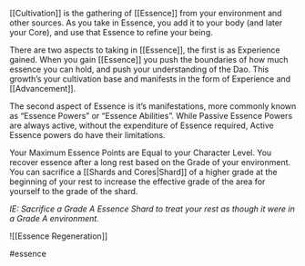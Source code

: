 [[Cultivation]] is the gathering of [[Essence]] from your environment and other sources. As you take in Essence, you add it to your body (and later your Core), and use that Essence to refine your being.  
  
There are two aspects to taking in [[Essence]], the first is as Experience gained. When you gain [[Essence]] you push the boundaries of how much essence you can hold, and push your understanding of the Dao. This growth’s your cultivation base and manifests in the form of Experience and [[Advancement]].  
  
The second aspect of Essence is it’s manifestations, more commonly known as “Essence Powers” or “Essence Abilities”. While Passive Essence Powers are always active, without the expenditure of Essence required, Active Essence powers do have their limitations.  
  
Your Maximum Essence Points are Equal to your Character Level. You recover essence after a long rest based on the Grade of your environment. You can sacrifice a [[Shards and Cores|Shard]] of a higher grade at the beginning of your rest to increase the effective grade of the area for yourself to the grade of the shard. 

*IE: Sacrifice a Grade A Essence Shard to treat your rest as though it were in a Grade A environment.*  

![[Essence Regeneration]]

#essence